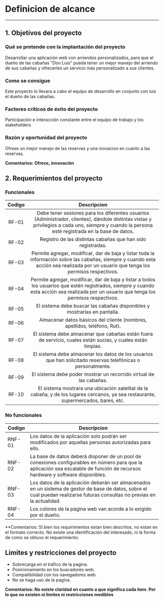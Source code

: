 # Definicion de alcance
-------------

## 1. Objetivos del proyecto

### Qué se pretende con la implantación del proyecto

Desarrollar una aplicación web con arriendos personalizados, para que el dueño de las cabañas "Don Luis" pueda 
tener un mejor manejo del arriendo de sus cabañas y ofrecerles un servicio más personalizado a sus clientes.

### Como se consigue

Este proyecto lo llevara a cabo el equipo de desarrollo en conjunto con luis el dueño de las cabañas.

### Factores críticos de éxito del proyecto

Participación e interacción constante entre el equipo de trabajo y los stakeholders

### Razón y oportunidad del proyecto

Ofrese un mejor manejo de las reservas y una inovacion en cuanto a las reservas.

**Comentarios: Ofrece, innovación**


## 2. Requerimientos del proyecto

### Funcionales

| Codigo |                                                                                            Descripcion                                                                                           |
|:------:|:------------------------------------------------------------------------------------------------------------------------------------------------------------------------------------------------:|
|  RF-01 | Debe tener sesiones para los diferentes usuarios (Administrador, clientes), dándole distintas vistas y privilegios a cada uno, siempre y cuando la persona esté registrada en la base de datos.  |
| RF-02  |                                                                    Registro de las distintas cabañas que han sido registradas.                                                                   |
|  RF-03 |       Permite agregar, modificar, dar de baja y listar toda la información sobre las cabañas, siempre y cuando esta acción sea realizada por un usuario que tenga los permisos respectivos.      |
|  RF-04 |    Permite agregar, modificar, dar de baja y listar a todos los usuarios que estén registrados, siempre y cuando esta acción sea realizada por un usuario que tenga los permisos respectivos.    |
|  RF-05 |                                                             El sistema debe buscar las cabañas disponibles y mostrarlas en pantalla.                                                             |
|  RF-06 |                                                             Almacenar datos básicos del cliente (nombres, apellidos, teléfono, Rut).                                                             |
|  RF-07 |                                            El sistema debe almacenar que cabañas están fuera de servicio, cuales están sucias, y cuales están limpias.                                           |
|  RF-08 |                                           El sistema debe almacenar los datos de los usuarios que han solicitado reservas telefónicas o personalmente.                                           |
|  RF-09 |                                                                El sistema debe poder mostrar un recorrido virtual de las cabañas.                                                                |
|  RF-10 |                                El sistema mostrara una ubicación satelital de la cabaña, y de los lugares cercanos, ya sea restaurante, supermercados, bares, etc.                               |

### No funcionales

| Codigo | Descripcion                                                                                                                                                                    |
|--------|--------------------------------------------------------------------------------------------------------------------------------------------------------------------------------|
| RNF-01 | Los datos de la aplicación solo podrán ser modificados por aquellas personas autorizadas para ello.                                                                            |
| RNF-02 | La base de datos deberá disponer de un pool de conexiones configurables en número para que la aplicación sea escalable de función de recursos hardware y software disponibles. |
| RNF-03 | Los datos de la aplicación deberán ser almacenados en un sistema de gestor de base de datos, sobre el cual puedan realizarse futuras consultas no previas en la actualidad.    |
| RNF-04 | Los colores de la página web van acorde a lo exigido por el dueño.                                                                                                             |
**Comentarios: Si bien los requirimientos estan bien descritos, no estan en el formato correcto. No existe una identificación del interesado, ni la forma de como se obtuvo el requerimiento.


## Limites y restricciones del proyecto

- Sobrecarga en el tráfico de la pagina.
- Posicionamiento en los buscadores web.
- Compatibilidad con los navegadores web.
- No se haga uso de la pagina.

**Comentarios: No existe claridad en cuanto a que significa cada item. Por lo que no existen ni limites ni restricciones medibles**





















